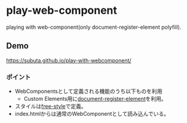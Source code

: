 # play-web-component
playing with web-component(only document-register-element polyfill).

## Demo
https://subuta.github.io/play-with-webcomponent/

### ポイント
- WebComponentsとして定義される機能のうち以下ものを利用
    - Custom Elements用に[document-register-element](https://github.com/WebReflection/document-register-element)を利用。
- スタイルは[free-style](https://github.com/blakeembrey/free-style)で定義。
- index.htmlからは通常のWebComponentとして読み込んでいる。
